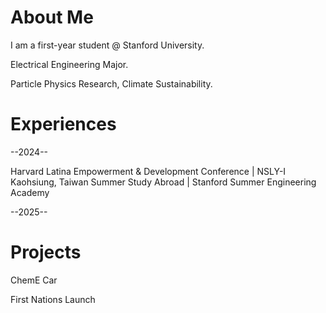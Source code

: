 # About Me
I am a first-year student @ Stanford University. 

Electrical Engineering Major.

Particle Physics Research, Climate Sustainability.

# Experiences

--2024-- 

  Harvard Latina Empowerment & Development Conference
|
  NSLY-I Kaohsiung, Taiwan Summer Study Abroad
|
  Stanford Summer Engineering Academy

--2025--

# Projects 

ChemE Car 

First Nations Launch




